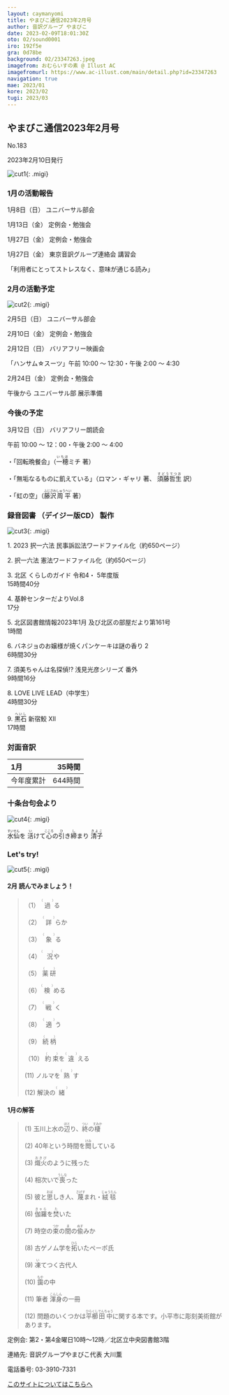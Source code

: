 ```yaml
---
layout: caymanyomi
title: やまびこ通信2023年2月号
author: 音訳グループ やまびこ
date: 2023-02-09T18:01:30Z
oto: 02/sound0001
iro: 192f5e
gra: 0d78be
background: 02/23347263.jpeg
imagefrom: おむらいすの素 @ Illust AC
imagefromurl: https://www.ac-illust.com/main/detail.php?id=23347263
navigation: true
mae: 2023/01
kore: 2023/02
tugi: 2023/03
---
```



## <span data-dur="4.099" data-begin="2.050" id="xmri_0001" markdown="1"> やまびこ通信2023年2月号</span>

<span data-dur="2.551" data-begin="6.149" id="xmri_0002" markdown="1">No.183</span>

<span data-dur="4.752" data-begin="8.700" id="xmri_0003" markdown="1">2023年2月10日発行</span>

![cut1](media/02/cut1.png){: .migi}

### <span data-dur="3.372" data-begin="19.556" id="xmri_0007" markdown="1"> 1月の活動報告</span>

<span data-dur="2.062" data-begin="22.928" id="xmri_0008" markdown="1">1月8日（日）</span> <span data-dur="2.503" data-begin="24.990" id="xmri_0009" markdown="1">ユニバーサル部会</span>

<span data-dur="2.373" data-begin="27.493" id="xmri_000A" markdown="1">1月13日（金）</span> <span data-dur="2.986" data-begin="29.866" id="xmri_000B" markdown="1">定例会・勉強会</span>

<span data-dur="2.518" data-begin="32.852" id="xmri_000C" markdown="1">1月27日（金）</span> <span data-dur="2.986" data-begin="35.370" id="xmri_000D" markdown="1">定例会・勉強会</span>

<span data-dur="2.518" data-begin="38.356" id="xmri_000E" markdown="1">1月27日（金）</span> <span data-dur="3.906" data-begin="40.874" id="xmri_000F" markdown="1">東京音訳グループ連絡会 講習会</span>

<span data-dur="1.579" data-begin="44.780" id="xmri_0010" markdown="1">「利用者にとって</span><span data-dur="1.322" data-begin="46.359" id="xmri_0011" markdown="1">ストレスなく、</span><span data-dur="3.926" data-begin="47.681" id="xmri_0012" markdown="1">意味が通じる読み」</span>

### <span data-dur="3.156" data-begin="51.607" id="xmri_0013" markdown="1"> 2月の活動予定</span>

![cut2](media/02/cut2.png){: .migi}

<span data-dur="1.961" data-begin="56.613" id="xmri_0015" markdown="1">2月5日（日）</span> <span data-dur="2.503" data-begin="58.574" id="xmri_0016" markdown="1">ユニバーサル部会</span>

<span data-dur="1.918" data-begin="61.077" id="xmri_0017" markdown="1">2月10日（金）</span> <span data-dur="2.986" data-begin="62.995" id="xmri_0018" markdown="1">定例会・勉強会</span>

<span data-dur="2.224" data-begin="65.981" id="xmri_0019" markdown="1">2月12日（日）</span> <span data-dur="2.306" data-begin="68.205" id="xmri_001A" markdown="1">バリアフリー映画会</span>

<span data-dur="1.136" data-begin="70.511" id="xmri_001B" markdown="1">「ハンサム☆スーツ」</span><span data-dur="2.594" data-begin="71.647" id="xmri_001C" markdown="1">午前 10:00 ～ 12:30・</span><span data-dur="3.197" data-begin="74.241" id="xmri_001D" markdown="1">午後 2:00 ～ 4:30</span>

<span data-dur="2.274" data-begin="77.438" id="xmri_001E" markdown="1">2月24日（金）</span> <span data-dur="2.636" data-begin="79.712" id="xmri_001F" markdown="1">定例会・勉強会</span>

<span data-dur="5.348" data-begin="82.348" id="xmri_0020" markdown="1">午後から ユニバーサル部 展示準備</span>

### <span data-dur="2.630" data-begin="87.696" id="xmri_0021" markdown="1"> 今後の予定</span>

<span data-dur="2.368" data-begin="90.326" id="xmri_0022" markdown="1">3月12日（日）</span> <span data-dur="2.433" data-begin="92.694" id="xmri_0023" markdown="1">バリアフリー朗読会</span>

<span data-dur="1.710" data-begin="95.127" id="xmri_0024" markdown="1">午前 10:00 ～ 12：00・</span><span data-dur="2.836" data-begin="96.837" id="xmri_0025" markdown="1">午後 2:00 ～ 4:00</span>

<span data-dur=".500" data-begin="99.673" id="xmri_0026" markdown="1">・</span><span data-dur="1.728" data-begin="100.173" id="xmri_0027" markdown="1">「回転晩餐会」</span><span data-dur="2.070" data-begin="101.901" id="xmri_0028" markdown="1">（<ruby>一穂<rp>(</rp><rt>いちほ</rt><rp>)</rp></ruby>ミチ 著）</span>

<span data-dur=".500" data-begin="103.971" id="xmri_0029" markdown="1">・</span><span data-dur="1.939" data-begin="104.471" id="xmri_002A" markdown="1">「無垢なるものに飢えている」</span><span data-dur="3.501" data-begin="106.410" id="xmri_002B" markdown="1">（ロマン・ギャリ 著<span class="infty_silent">、</span> <ruby>須藤<rp>(</rp><rt>すどう</rt><rp>)</rp></ruby><ruby>哲生<rp>(</rp><rt>てつお</rt><rp>)</rp></ruby> 訳）</span>

<span data-dur=".500" data-begin="109.911" id="xmri_002C" markdown="1">・</span><span data-dur="1.208" data-begin="110.411" id="xmri_002D" markdown="1">「虹の空」</span><span data-dur="4.219" data-begin="111.619" id="xmri_002E" markdown="1">（<ruby>藤沢<rp>(</rp><rt>ふじさわ</rt><rp>)</rp></ruby><ruby>周平<rp>(</rp><rt>しゅうへい</rt><rp>)</rp></ruby> 著）</span>

### <span data-dur="4.728" data-begin="115.838" id="xmri_002F" markdown="1"> 録音図書<span class="infty_silent"> （</span>デイジー版CD<span class="infty_silent">） </span>製作</span>

![cut3](media/02/cut3.png){: .migi}

<span data-dur=".816" data-begin="123.985" id="xmri_0032" markdown="1">1.</span> <span data-dur="3.884" data-begin="124.801" id="xmri_0033" markdown="1">2023 択一六法 民事訴訟法</span><span data-dur="1.435" data-begin="128.685" id="xmri_0034" markdown="1">ワードファイル化</span><span data-dur="2.502" data-begin="130.120" id="xmri_0035" markdown="1">（約650ページ）</span>

<span data-dur=".704" data-begin="132.622" id="xmri_0036" markdown="1">2.</span> <span data-dur="2.204" data-begin="133.326" id="xmri_0037" markdown="1">択一六法 憲法</span><span data-dur="1.435" data-begin="135.530" id="xmri_0038" markdown="1">ワードファイル化</span><span data-dur="2.501" data-begin="136.965" id="xmri_0039" markdown="1">（約650ページ）</span>

<span data-dur=".871" data-begin="139.466" id="xmri_003A" markdown="1">3.</span> <span data-dur="3.677" data-begin="140.337" id="xmri_003B" markdown="1">北区 くらしのガイド 令和4<span class="infty_silent">・</span> 5年度版</span>  
<span data-dur="2.430" data-begin="144.014" id="xmri_003C" markdown="1">15時間40分</span>

<span data-dur=".797" data-begin="146.444" id="xmri_003D" markdown="1">4.</span> <span data-dur="2.753" data-begin="147.241" id="xmri_003E" markdown="1">基幹センターだよりVol.8</span>  
<span data-dur="1.780" data-begin="149.994" id="xmri_003F" markdown="1">17分</span>

<span data-dur=".714" data-begin="151.774" id="xmri_0040" markdown="1">5.</span> <span data-dur="7.324" data-begin="152.488" id="xmri_0041" markdown="1">北区図書館情報2023年1月 及び北区の部屋だより第161号</span>  
<span data-dur="1.667" data-begin="159.812" id="xmri_0042" markdown="1">1時間</span>

<span data-dur=".859" data-begin="161.479" id="xmri_0043" markdown="1">6.</span> <span data-dur="4.075" data-begin="162.338" id="xmri_0044" markdown="1">バネジョのお嬢様が焼くパンケーキは謎の香り 2</span>  
<span data-dur="2.385" data-begin="166.413" id="xmri_0045" markdown="1">6時間30分</span>

<span data-dur=".828" data-begin="168.798" id="xmri_0046" markdown="1">7.</span> <span data-dur="4.817" data-begin="169.626" id="xmri_0047" markdown="1">須美ちゃんは名探偵⁉ 浅見光彦シリーズ 番外</span>  
<span data-dur="2.164" data-begin="174.443" id="xmri_0048" markdown="1">9時間16分</span>

<span data-dur=".847" data-begin="176.607" id="xmri_0049" markdown="1">8.</span> <span data-dur="1.439" data-begin="177.454" id="xmri_004A" markdown="1">LOVE<span class="infty_silent_space"> </span>LIVE<span class="infty_silent_space"> </span>LEAD</span><span data-dur="1.319" data-begin="178.893" id="xmri_004B" markdown="1">（中学生</span><span class="infty_silent">）</span>  
<span data-dur="2.292" data-begin="180.212" id="xmri_004C" markdown="1">4時間30分</span>

<span data-dur=".813" data-begin="182.504" id="xmri_004D" markdown="1">9.</span> <span data-dur="2.582" data-begin="183.317" id="xmri_004E" markdown="1"><ruby>黒石<rp>(</rp><rt>へいし</rt><rp>)</rp></ruby> 新宿鮫 XII</span>  
<span data-dur="3.645" data-begin="185.899" id="xmri_004F" markdown="1">17時間</span>

### <span data-dur="2.666" data-begin="189.544" id="xmri_0050" markdown="1"> 対面音訳</span>

<span data-dur="1.120" data-begin="192.210" id="xmri_0051" markdown="1">1月</span>|<span data-dur="2.408" data-begin="193.330" id="xmri_0052" markdown="1">35時間</span>
|:---|---:|
<span data-dur="1.591" data-begin="195.738" id="xmri_0053" markdown="1">今年度累計</span>|<span data-dur="4.235" data-begin="197.329" id="xmri_0054" markdown="1">644時間</span>

### <span data-dur="2.991" data-begin="201.564" id="xmri_0055" markdown="1"> 十条台句会より</span>

![cut4](media/02/cut4.png){: .migi}

<span data-dur="2.819" data-begin="206.405" id="xmri_0057" markdown="1"><ruby>水仙<rp>(</rp><rt>すいせん</rt><rp>)</rp></ruby>を <ruby>活<rp>(</rp><rt>い</rt><rp>)</rp></ruby>けて<ruby>心<rp>(</rp><rt>こころ</rt><rp>)</rp></ruby>の<ruby>引<rp>(</rp><rt>ひ</rt><rp>)</rp></ruby>き<ruby>締<rp>(</rp><rt>し</rt><rp>)</rp></ruby>まり</span>
<span class="haigo" data-dur="3.267" data-begin="213.593" id="xmri_0059" markdown="1"><ruby>清子<rp>(</rp><rt>きよこ</rt><rp>)</rp></ruby></span>

### <span data-dur=".500" data-begin="216.860" id="xmri_005A" markdown="1"></span> <span data-dur="2.339" data-begin="217.360" id="xmri_005B" markdown="1">Let&apos;s try!</span>

![cut5](media/02/cut5.png){: .migi}

#### <span data-dur="4.130" data-begin="221.549" id="xmri_005D" markdown="1"> 2月 読んでみましょう！</span>

<blockquote markdown="1">

<span class="infty_silent">（1） <ruby>過<rp>(</rp><rt>（　　　）</rt><rp>)</rp></ruby>る</span>

<span class="infty_silent">（2） <ruby>詳<rp>(</rp><rt>（　　　）</rt><rp>)</rp></ruby>らか</span>

<span class="infty_silent">（3） <ruby>象<rp>(</rp><rt>（　　　）</rt><rp>)</rp></ruby>る</span>

<span class="infty_silent">（4）<ruby> 況<rp>(</rp><rt>（　　　）</rt><rp>)</rp></ruby>や</span>

<span class="infty_silent">（5） <ruby>薬研<rp>(</rp><rt>（　　　）</rt><rp>)</rp></ruby></span>

<span class="infty_silent">（6）<ruby>検<rp>(</rp><rt>（　　　）</rt><rp>)</rp></ruby>める</span>

<span class="infty_silent">（7） <ruby>戦<rp>(</rp><rt>（　　　）</rt><rp>)</rp></ruby>く</span>

<span class="infty_silent">（8） <ruby>適<rp>(</rp><rt>（　　　）</rt><rp>)</rp></ruby>う</span>

<span class="infty_silent">（9） <ruby>続柄<rp>(</rp><rt>（　　　）</rt><rp>)</rp></ruby></span>

<span class="infty_silent">（10） <ruby>約束<rp>(</rp><rt>（　　　）</rt><rp>)</rp></ruby>を<ruby>違<rp>(</rp><rt>（　　　）</rt><rp>)</rp></ruby>える</span>

<span class="infty_silent"> (11) ノルマを<ruby>熟<rp>(</rp><rt>（　　　）</rt><rp>)</rp></ruby>す</span>

<span class="infty_silent"> (12) 解決の<ruby>緒<rp>(</rp><rt>（　　　）</rt><rp>)</rp></ruby></span>

</blockquote>

#### <span data-dur="2.197" data-begin="230.204" id="xmri_005F" markdown="1"> 1月の解答</span>

<blockquote markdown="1">

<span data-dur="1.177" data-begin="232.401" id="xmri_0060" markdown="1">(1)</span> <span data-dur="2.014" data-begin="233.578" id="xmri_0061" markdown="1">玉川上水の<ruby>辺<rp>(</rp><rt>ほと</rt><rp>)</rp></ruby>り、</span><span data-dur="1.857" data-begin="235.592" id="xmri_0062" markdown="1"><ruby>終<rp>(</rp><rt>つい</rt><rp>)</rp></ruby>の<ruby>棲<rp>(</rp><rt>すみか</rt><rp>)</rp></ruby></span>

<span data-dur="1.017" data-begin="237.449" id="xmri_0063" markdown="1">(2)</span> <span data-dur="3.219" data-begin="238.466" id="xmri_0064" markdown="1">40年という時間を<ruby>閲<rp>(</rp><rt>けみ</rt><rp>)</rp></ruby>している</span>

<span data-dur="1.144" data-begin="241.685" id="xmri_0065" markdown="1">(3)</span> <span data-dur="2.383" data-begin="242.829" id="xmri_0066" markdown="1"><ruby>熾火<rp>(</rp><rt>おきび</rt><rp>)</rp></ruby>のように残った</span>

<span data-dur="1.118" data-begin="245.212" id="xmri_0067" markdown="1">(4)</span> <span data-dur="2.231" data-begin="246.330" id="xmri_0068" markdown="1">相次いで<ruby>喪<rp>(</rp><rt>うしな</rt><rp>)</rp></ruby>った</span>

<span data-dur="1.046" data-begin="248.561" id="xmri_0069" markdown="1">(5)</span> <span data-dur="1.620" data-begin="249.607" id="xmri_006A" markdown="1">彼と<ruby>思<rp>(</rp><rt>おぼ</rt><rp>)</rp></ruby>しき人、</span><span data-dur="2.438" data-begin="251.227" id="xmri_006B" markdown="1"><ruby>蔑<rp>(</rp><rt>さげす</rt><rp>)</rp></ruby>まれ・<ruby>絨毯<rp>(</rp><rt>じゅうたん</rt><rp>)</rp></ruby></span>

<span data-dur="1.177" data-begin="253.665" id="xmri_006C" markdown="1">(6)</span> <span data-dur="1.838" data-begin="254.842" id="xmri_006D" markdown="1"><ruby>伽羅<rp>(</rp><rt>きゃら</rt><rp>)</rp></ruby>を<ruby>焚<rp>(</rp><rt>た</rt><rp>)</rp></ruby>いた</span>

<span data-dur="1.170" data-begin="256.680" id="xmri_006E" markdown="1">(7)</span> <span data-dur="2.691" data-begin="257.850" id="xmri_006F" markdown="1">時空の<ruby>束<rp>(</rp><rt>つか</rt><rp>)</rp></ruby>の<ruby>間<rp>(</rp><rt>ま</rt><rp>)</rp></ruby>の<ruby>偸<rp>(</rp><rt>ぬす</rt><rp>)</rp></ruby>みか</span>

<span data-dur="1.211" data-begin="260.541" id="xmri_0070" markdown="1">(8)</span> <span data-dur="3.154" data-begin="261.752" id="xmri_0071" markdown="1">古ゲノム学を<ruby>拓<rp>(</rp><rt>ひら</rt><rp>)</rp></ruby>いたペーポ氏</span>

<span data-dur="1.197" data-begin="264.906" id="xmri_0072" markdown="1">(9)</span> <span data-dur="2.080" data-begin="266.103" id="xmri_0073" markdown="1"><ruby>凍<rp>(</rp><rt>い</rt><rp>)</rp></ruby>てつく古代人</span>

<span data-dur="1.137" data-begin="268.183" id="xmri_0074" markdown="1">(10)</span> <span data-dur="1.747" data-begin="269.320" id="xmri_0075" markdown="1"><ruby>靄<rp>(</rp><rt>もや</rt><rp>)</rp></ruby>の中</span>

<span data-dur="1.434" data-begin="271.067" id="xmri_0076" markdown="1">(11)</span> <span data-dur="2.825" data-begin="272.501" id="xmri_0077" markdown="1">筆者 <ruby>渾身<rp>(</rp><rt>こんしん</rt><rp>)</rp></ruby>の一冊</span>

<span data-dur="1.291" data-begin="275.326" id="xmri_0078" markdown="1">(12)</span> <span data-dur="4.794" data-begin="276.617" id="xmri_0079" markdown="1">問題のいくつかは<ruby>平櫛<rp>(</rp><rt>ひらくし</rt><rp>)</rp></ruby><ruby>田中<rp>(</rp><rt>でんちゅう</rt><rp>)</rp></ruby>に関する本です。</span><span data-dur="4.455" data-begin="281.411" id="xmri_007A" markdown="1">小平市に彫刻美術館があります。</span>

</blockquote>

<span data-dur="1.204" data-begin="285.866" id="xmri_007B" markdown="1">定例会:</span> <span data-dur="3.238" data-begin="287.070" id="xmri_007C" markdown="1">第2・第4金曜日10時～12時</span><span data-dur="3.047" data-begin="290.308" id="xmri_007D" markdown="1">／北区立中央図書館3階</span>

<span data-dur="1.319" data-begin="293.355" id="xmri_007E" markdown="1">連絡先:</span> <span data-dur="3.965" data-begin="294.674" id="xmri_007F" markdown="1">音訳グループやまびこ代表 大川薫</span>

<span data-dur="1.409" data-begin="298.639" id="xmri_0080" markdown="1">電話番号:</span> <span data-dur="4.305" data-begin="300.048" id="xmri_0081" markdown="1">03-3910-7331</span>

<a href="mailto:ymbk2016ml@gmail.com?Subject=やまびこウェブサイトについて" data-dur="5.930" data-begin="304.353" id="xmri_0082" markdown="1">このサイトについてはこちらへ</a>


